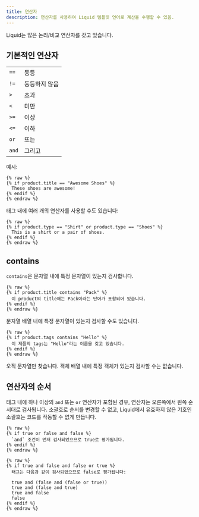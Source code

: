 ```yaml
---
title: 연산자
description: 연산자를 사용하여 Liquid 템플릿 언어로 계산을 수행할 수 있음.
---
```


Liquid는 많은 논리/비교 연산자를 갖고 있습니다.

## 기본적인 연산자

<table>
  <tbody>
    <tr>
      <td><code>==</code></td>
      <td>동등</td>
    </tr>
    <tr>
      <td><code>!=</code></td>
      <td>동등하지 않음</td>
    </tr>
    <tr>
      <td><code>&gt;</code></td>
      <td>초과</td>
    </tr>
    <tr>
      <td><code>&lt;</code></td>
      <td>미만</td>
    </tr>
    <tr>
      <td><code>&gt;=</code></td>
      <td>이상</td>
    </tr>
    <tr>
      <td><code>&lt;=</code></td>
      <td>이하</td>
    </tr>
    <tr>
      <td><code>or</code></td>
      <td>또는</td>
    </tr>
    <tr>
      <td><code>and</code></td>
      <td>그리고</td>
    </tr>
  </tbody>
</table>

예시:

```liquid
{% raw %}
{% if product.title == "Awesome Shoes" %}
  These shoes are awesome!
{% endif %}
{% endraw %}
```

태그 내에 여러 개의 연산자를 사용할 수도 있습니다:

```liquid
{% raw %}
{% if product.type == "Shirt" or product.type == "Shoes" %}
  This is a shirt or a pair of shoes.
{% endif %}
{% endraw %}
```

## contains

`contains`은 문자열 내에 특정 문자열이 있는지 검사합니다.

```liquid
{% raw %}
{% if product.title contains "Pack" %}
  이 product의 title에는 Pack이라는 단어가 포함되어 있습니다.
{% endif %}
{% endraw %}
```

문자열 배열 내에 특정 문자열이 있는지 검사할 수도 있습니다.

```liquid
{% raw %}
{% if product.tags contains "Hello" %}
  이 제품의 tags는 "Hello"라는 이름을 갖고 있습니다.
{% endif %}
{% endraw %}
```

오직 문자열만 찾습니다. 객체 배열 내에 특정 객체가 있는지 검사할 수는 없습니다.

## 연산자의 순서

태그 내에 하나 이상의 `and` 또는 `or` 연산자가 포함된 경우, 연산자는 오른쪽에서 왼쪽 순서대로 검사됩니다. 소괄호로 순서를 변경할 수 없고, Liquid에서 유효하지 않은 기호인 소괄호는 코드를 작동할 수 없게 만듭니다.

```liquid
{% raw %}
{% if true or false and false %}
  `and` 조건이 먼저 검사되었으므로 true로 평가됩니다.
{% endif %}
{% endraw %}
```

```liquid
{% raw %}
{% if true and false and false or true %}
  태그는 다음과 같이 검사되었으므로 false로 평가됩니다:

  true and (false and (false or true))
  true and (false and true)
  true and false
  false
{% endif %}
{% endraw %}
```
